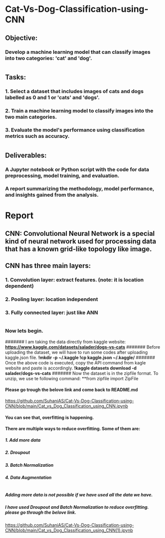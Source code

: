 # Cat-Vs-Dog-Classification-using-CNN

## Objective:
### Develop a machine learning model that can classify images into two categories: 'cat' and 'dog'.
#
## Tasks:
### 1. Select a dataset that includes images of cats and dogs labelled as 0 and 1 or 'cats' and 'dogs'.
### 2. Train a machine learning model to classify images into the two main categories.
### 3. Evaluate the model's performance using classification metrics such as accuracy.
#
## Deliverables:
### A Jupyter notebook or Python script with the code for data preprocessing, model training, and evaluation.
### A report summarizing the methodology, model performance, and insights gained from the analysis.
#
#
#
# Report
## CNN: Convolutional Neural Network is a special kind of neural network used for processing data that has a known grid-like topology like image.
## CNN has three main layers:
### 1. Convolution layer: extract features. (note: it is location dependent)
### 2. Pooling layer: location independent
### 3. Fully connected layer: just like ANN
#
#
### Now lets begin.
####### I am taking the data directly from kaggle website: **https://www.kaggle.com/datasets/salader/dogs-vs-cats**
####### Before uploading the dataset, we will have to run some codes after uploading kaggle.json file.
**!mkdir -p ~/.kaggle
  !cp kaggle.json ~/.kaggle/**
####### Once the above code is executed, copy the API command from kagle website and paste is accordingly.
**!kaggle datasets download -d salader/dogs-vs-cats**
####### Now the dataset is in the zipfile format. To unzip, we use te following command:
**from zipfile import ZipFile
  






















#### Please go trough the belove link and come back to README.md
https://github.com/SuhaniAS/Cat-Vs-Dog-Classification-using-CNN/blob/main/Cat_vs_Dog_Classification_using_CNN.ipynb

#### You can see that, overfitting is happening.
#### There are multiple ways to reduce overfitting. Some of them are:
##### 1. Add more data
##### 2. Droupout
##### 3. Batch Normalization
##### 4. Data Augmentation
#
##### Adding more data is not possible if we have used all the data we have.
##### I have used Droupout and Batch Normalization to reduce overfitting. please go through the belove link.
https://github.com/SuhaniAS/Cat-Vs-Dog-Classification-using-CNN/blob/main/Cat_vs_Dog_Classification_using_CNN(1).ipynb

